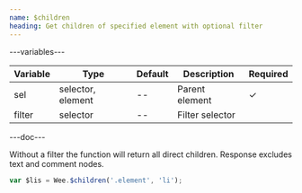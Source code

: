 ```yaml
---
name: $children
heading: Get children of specified element with optional filter
---
```


---variables---

| Variable | Type              | Default | Description     | Required |
| -------- | ----------------- | ------- | --------------- | -------- |
| sel      | selector, element | --      | Parent element  | &#10003; |
| filter   | selector          | --      | Filter selector |          |

---doc---

Without a filter the function will return all direct children. Response excludes text and comment nodes.

```javascript
var $lis = Wee.$children('.element', 'li');
```